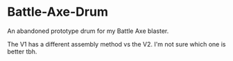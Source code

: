 # Battle-Axe-Drum
An abandoned prototype drum for my Battle Axe blaster.


The V1 has a different assembly method vs the V2. I'm not sure which one is better tbh. 
